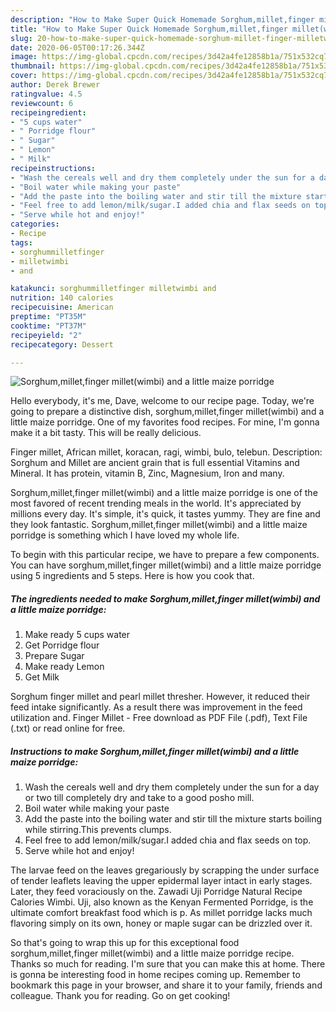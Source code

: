 ```yaml
---
description: "How to Make Super Quick Homemade Sorghum,millet,finger millet(wimbi) and a little maize porridge"
title: "How to Make Super Quick Homemade Sorghum,millet,finger millet(wimbi) and a little maize porridge"
slug: 20-how-to-make-super-quick-homemade-sorghum-millet-finger-milletwimbi-and-a-little-maize-porridge
date: 2020-06-05T00:17:26.344Z
image: https://img-global.cpcdn.com/recipes/3d42a4fe12858b1a/751x532cq70/sorghummilletfinger-milletwimbi-and-a-little-maize-porridge-recipe-main-photo.jpg
thumbnail: https://img-global.cpcdn.com/recipes/3d42a4fe12858b1a/751x532cq70/sorghummilletfinger-milletwimbi-and-a-little-maize-porridge-recipe-main-photo.jpg
cover: https://img-global.cpcdn.com/recipes/3d42a4fe12858b1a/751x532cq70/sorghummilletfinger-milletwimbi-and-a-little-maize-porridge-recipe-main-photo.jpg
author: Derek Brewer
ratingvalue: 4.5
reviewcount: 6
recipeingredient:
- "5 cups water"
- " Porridge flour"
- " Sugar"
- " Lemon"
- " Milk"
recipeinstructions:
- "Wash the cereals well and dry them completely under the sun for a day or two till completely dry and take to a good posho mill."
- "Boil water while making your paste"
- "Add the paste into the boiling water and stir till the mixture starts boiling while stirring.This prevents clumps."
- "Feel free to add lemon/milk/sugar.I added chia and flax seeds on top."
- "Serve while hot and enjoy!"
categories:
- Recipe
tags:
- sorghummilletfinger
- milletwimbi
- and

katakunci: sorghummilletfinger milletwimbi and 
nutrition: 140 calories
recipecuisine: American
preptime: "PT35M"
cooktime: "PT37M"
recipeyield: "2"
recipecategory: Dessert

---
```



![Sorghum,millet,finger millet(wimbi) and a little maize porridge](https://img-global.cpcdn.com/recipes/3d42a4fe12858b1a/751x532cq70/sorghummilletfinger-milletwimbi-and-a-little-maize-porridge-recipe-main-photo.jpg)

Hello everybody, it's me, Dave, welcome to our recipe page. Today, we're going to prepare a distinctive dish, sorghum,millet,finger millet(wimbi) and a little maize porridge. One of my favorites food recipes. For mine, I'm gonna make it a bit tasty. This will be really delicious.

Finger millet, African millet, koracan, ragi, wimbi, bulo, telebun. Description: Sorghum and Millet are ancient grain that is full essential Vitamins and Mineral. It has protein, vitamin B, Zinc, Magnesium, Iron and many.

Sorghum,millet,finger millet(wimbi) and a little maize porridge is one of the most favored of recent trending meals in the world. It's appreciated by millions every day. It's simple, it's quick, it tastes yummy. They are fine and they look fantastic. Sorghum,millet,finger millet(wimbi) and a little maize porridge is something which I have loved my whole life.


To begin with this particular recipe, we have to prepare a few components. You can have sorghum,millet,finger millet(wimbi) and a little maize porridge using 5 ingredients and 5 steps. Here is how you cook that.

##### The ingredients needed to make Sorghum,millet,finger millet(wimbi) and a little maize porridge:

1. Make ready 5 cups water
1. Get  Porridge flour
1. Prepare  Sugar
1. Make ready  Lemon
1. Get  Milk


Sorghum finger millet and pearl millet thresher. However, it reduced their feed intake significantly. As a result there was improvement in the feed utilization and. Finger Millet - Free download as PDF File (.pdf), Text File (.txt) or read online for free. 

##### Instructions to make Sorghum,millet,finger millet(wimbi) and a little maize porridge:

1. Wash the cereals well and dry them completely under the sun for a day or two till completely dry and take to a good posho mill.
1. Boil water while making your paste
1. Add the paste into the boiling water and stir till the mixture starts boiling while stirring.This prevents clumps.
1. Feel free to add lemon/milk/sugar.I added chia and flax seeds on top.
1. Serve while hot and enjoy!


The larvae feed on the leaves gregariously by scrapping the under surface of tender leaflets leaving the upper epidermal layer intact in early stages. Later, they feed voraciously on the. Zawadi Uji Porridge Natural Recipe Calories Wimbi. Uji, also known as the Kenyan Fermented Porridge, is the ultimate comfort breakfast food which is p. As millet porridge lacks much flavoring simply on its own, honey or maple sugar can be drizzled over it. 

So that's going to wrap this up for this exceptional food sorghum,millet,finger millet(wimbi) and a little maize porridge recipe. Thanks so much for reading. I'm sure that you can make this at home. There is gonna be interesting food in home recipes coming up. Remember to bookmark this page in your browser, and share it to your family, friends and colleague. Thank you for reading. Go on get cooking!
